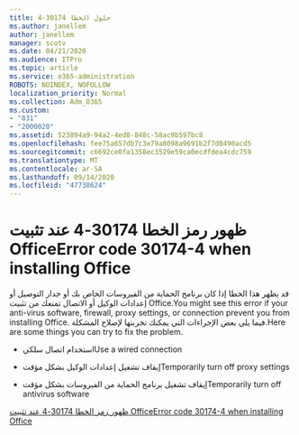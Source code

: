 ```yaml
---
title: حلول الخطا 30174-4
ms.author: janellem
author: janellem
manager: scotv
ms.date: 04/21/2020
ms.audience: ITPro
ms.topic: article
ms.service: o365-administration
ROBOTS: NOINDEX, NOFOLLOW
localization_priority: Normal
ms.collection: Adm_O365
ms.custom:
- "831"
- "2000020"
ms.assetid: 523894a9-94a2-4ed8-848c-58ac9b597bc8
ms.openlocfilehash: fee75a657db7c3e79a8098a9691b2f7d0490acd5
ms.sourcegitcommit: c6692ce0fa1358ec3529e59ca0ecdfdea4cdc759
ms.translationtype: MT
ms.contentlocale: ar-SA
ms.lasthandoff: 09/14/2020
ms.locfileid: "47738624"
---
```

# <a name="error-code-30174-4-when-installing-office"></a><span data-ttu-id="6752c-102">ظهور رمز الخطا 30174-4 عند تثبيت Office</span><span class="sxs-lookup"><span data-stu-id="6752c-102">Error code 30174-4 when installing Office</span></span>

<span data-ttu-id="6752c-103">قد يظهر هذا الخطا إذا كان برنامج الحماية من الفيروسات الخاص بك أو جدار التوصيل أو إعدادات الوكيل أو الاتصال تمنعك من تثبيت Office.</span><span class="sxs-lookup"><span data-stu-id="6752c-103">You might see this error if your anti-virus software, firewall, proxy settings, or connection prevent you from installing Office.</span></span> <span data-ttu-id="6752c-104">فيما يلي بعض الإجراءات التي يمكنك تجربتها لإصلاح المشكلة.</span><span class="sxs-lookup"><span data-stu-id="6752c-104">Here are some things you can try to fix the problem.</span></span>
  
- <span data-ttu-id="6752c-105">استخدام اتصال سلكي</span><span class="sxs-lookup"><span data-stu-id="6752c-105">Use a wired connection</span></span>

- <span data-ttu-id="6752c-106">إيقاف تشغيل إعدادات الوكيل بشكل مؤقت</span><span class="sxs-lookup"><span data-stu-id="6752c-106">Temporarily turn off proxy settings</span></span>

- <span data-ttu-id="6752c-107">إيقاف تشغيل برنامج الحماية من الفيروسات بشكل مؤقت</span><span class="sxs-lookup"><span data-stu-id="6752c-107">Temporarily turn off antivirus software</span></span>

[<span data-ttu-id="6752c-108">ظهور رمز الخطا 30174-4 عند تثبيت Office</span><span class="sxs-lookup"><span data-stu-id="6752c-108">Error code 30174-4 when installing Office</span></span>](https://support.office.com/article/5d5551db-266f-47b3-93fc-d51c2e8f4c0b?wt.mc_id=Alchemy_ClientDIA)
  